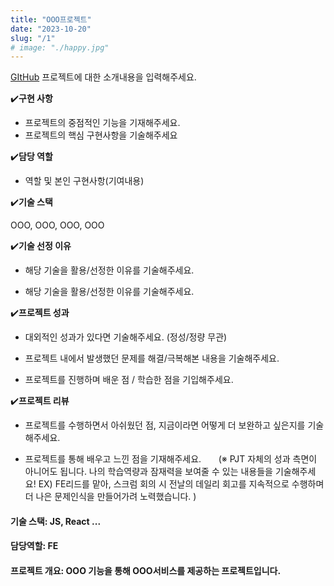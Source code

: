 ```yaml
---
title: "OOO프로젝트"
date: "2023-10-20"
slug: "/1"
# image: "./happy.jpg"
---
```


<!-- ![Alt Text](./happy.jpg) -->

[GItHub](https://example.com)
프로젝트에 대한 소개내용을 입력해주세요.

✔️**구현 사항**

- 프로젝트의 중점적인 기능을 기재해주세요.
- 프로젝트의 핵심 구현사항을 기술해주세요

✔️**담당 역할**

- 역할 및 본인 구현사항(기여내용)

✔️**기술 스택**

OOO, OOO, OOO, OOO

✔️**기술 선정 이유**

- 해당 기술을 활용/선정한 이유를 기술해주세요.

- 해당 기술을 활용/선정한 이유를 기술해주세요.

✔️**프로젝트 성과**

- 대외적인 성과가 있다면 기술해주세요. (정성/정량 무관)

- 프로젝트 내에서 발생했던 문제를 해결/극복해본 내용을 기술해주세요.

- 프로젝트를 진행하며 배운 점 / 학습한 점을 기입해주세요.

✔️**프로젝트 리뷰**

- 프로젝트를 수행하면서 아쉬웠던 점, 지금이라면 어떻게 더 보완하고 싶은지를 기술해주세요.

- 프로젝트를 통해 배우고 느낀 점을 기재해주세요.       (※ PJT 자체의 성과 측면이 아니어도 됩니다. 나의 학습역량과 잠재력을 보여줄 수 있는 내용들을 기술해주세요! EX) FE리드를 맡아, 스크럼 회의 시 전날의 데일리 회고를 지속적으로 수행하며 더 나은 문제인식을 만들어가려 노력했습니다. )

#### 기술 스택: JS, React ...

#### 담당역할: FE

#### 프로젝트 개요: OOO 기능을 통해 OOO서비스를 제공하는 프로젝트입니다.

